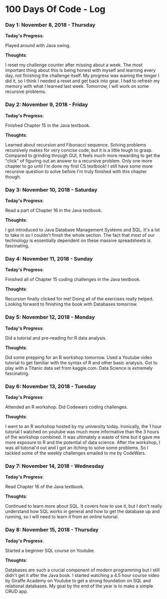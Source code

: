 # 100 Days Of Code - Log

### Day 1: November 8, 2018 - Thursday

**Today's Progress**: 

Played around with Java swing.

**Thoughts**:

I reset my challenge counter after missing about a week. The most important thing about this is being honest with myself and learning every day, not finishing the challenge itself.
My progress was waning the longer I did it, so I think I needed a reset and get back into gear.
I had to refresh my memory with what I learned last week. Tomorrow, I will work on some recursive problems.

### Day 2: November 9, 2018 - Friday

**Today's Progress**: 

Finished Chapter 15 in the Java textbook.

**Thoughts**:

Learned about recursion and Fibonacci sequence. Solving problems recursively makes for very concise code, but it is a little tough to grasp.
Compared to grinding through GUI, it feels much more rewarding to get the "click" of figuring out an answer to a recursive problem.
Only one more chapter to go until I'm done my first CS textbook!
I still have some more recursive question to solve before I'm truly finished with this chapter though.

### Day 3: November 10, 2018 - Saturday

**Today's Progress**: 

Read a part of Chapter 16 in the Java textbook.

**Thoughts**:

I got introduced to Java Database Management Systems and SQL.
It's a lot to take in so I couldn't finish the whole section.
The fact that most of our technology is essentially dependent on these massive spreadsheets is fascinating.

### Day 4: November 11, 2018 - Sunday

**Today's Progress**: 

Finished all of Chapter 15 coding challenges in the Java textbook.

**Thoughts**:

Recursion finally clicked for me!
Doing all of the exercises really helped.
Looking forward to finishing the book with Databases tomorrow.

### Day 5: November 12, 2018 - Monday

**Today's Progress**: 

Did a tutorial and pre-reading for R data analysis.

**Thoughts**:

Did some prepping for an R workshop tomorrow. Used a Youtube video tutorial to get familiar with the syntax of R and other basic analysis.
Got to play with a Titanic data set from kaggle.com. Data Science is extremely fascinating.

### Day 6: November 13, 2018 - Tuesday

**Today's Progress**: 

Attended an R workshop.
Did Codewars coding challenges.

**Thoughts**:

I went to an R workshop hosted by my university today. Ironically, the 1 hour tutorial I watched on youtube was much more informative than the 3 hours of the workshop combined.
It was ultimately a waste of time but it gave me more exposure to R and the potential of data science.
After the workshop, I was all tutorial'd out and I got an itching to solve some problems. So I tackled some of the weekly challenges emailed to me by CodeWars.

### Day 7: November 14, 2018 - Wednesday

**Today's Progress**: 

Read Chapter 16 of the Java textbook.

**Thoughts**:

Continued to learn more about SQL. It covers how to use it, but I don't really understand how SQL works in general and how to get the database up and running, so I will need to learn it from an online tutorial.

### Day 8: November 15, 2018 - Thursday

**Today's Progress**: 

Started a beginner SQL course on Youtube.

**Thoughts**:

Databases are such a crucial component of modern programming but I still didn't get it after the Java book.
I started watching a 4.5 hour course video by Giraffe Academy on Youtube to get a strong foundation on SQL and relational databases.
My goal by the end of the year is to make a simple CRUD app.